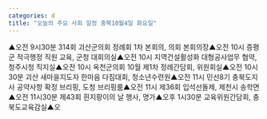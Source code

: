 ```yaml
---
categories: d
title: "오늘의 주요 사회 일정 충북10월4일 화요일"
---
```

▲오전 9시30분 314회 괴산군의회 정례회 1차 본회의, 의회 본회의장▲오전 10시 증평군 적극행정 직원 교육, 군청 대회의실▲오전 10시 지역건설활성화 대형공사업무 협약, 청주시청 직지실▲오전 10시 옥천군의회 10월 제1차 정례간담회, 위원회실▲오전 10시30분 괴산 새마을지도자 한마음 다짐대회, 청소년수련원▲오전 11시 민선8기 충북도지사 공약사항 확정 브리핑, 도청 브리핑룸▲오전 11시 제36회 입석선돌제, 제천시 송학면▲오전 11시30분 제43회 흰지팡이의 날 행사, 명가▲오후 1시30분 교육위원간담회, 충북도교육감실▲오